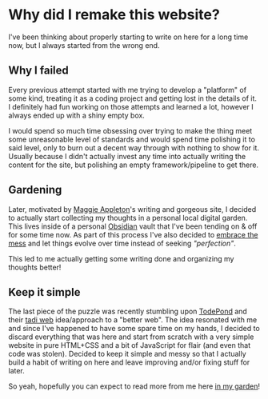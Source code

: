 # Why did I remake this website?

I've been thinking about properly starting to write on here for a long time now, but I always started from the wrong end.

## Why I failed
Every previous attempt started with me trying to develop a "platform" of some kind, treating it as a coding project and getting lost in the details of it.
I definitely had fun working on those attempts and learned a lot, however I always ended up with a shiny empty box. 

I would spend so much time obsessing over trying to make the thing meet some unreasonable level of standards and would spend time polishing it to said level, only to burn out a decent way through with nothing to show for it.
Usually because I didn't actually invest any time into actually writing the content for the site, but polishing an empty framework/pipeline to get there. 

## Gardening
Later, motivated by [Maggie Appleton](https://maggieappleton.com)'s writing and gorgeous site, I decided to actually start collecting my thoughts in a personal local digital garden. 
This lives inside of a personal [Obsidian](https://obsidian.md) vault that I've been tending on & off for some time now. 
As part of this process I've also decided to [embrace the mess](/garden/embrace-the-mess) and let things evolve over time instead of seeking *"perfection"*.

This led to me actually getting some writing done and organizing my thoughts better!

## Keep it simple
The last piece of the puzzle was recently stumbling upon [TodePond](https://todepond.com) and their [tadi web](https://tadiweb.com) idea/approach to a "better web". 
The idea resonated with me and since I've happened to have some spare time on my hands, I decided to discard everything that was here and start from scratch with a very simple website in pure HTML+CSS and a bit of JavaScript for flair (and even that code was stolen). 
Decided to keep it simple and messy so that I actually build a habit of writing on here and leave improving and/or fixing stuff for later. 

So yeah, hopefully you can expect to read more from me here [in my garden](/garden)!